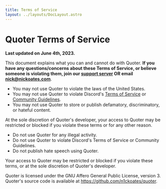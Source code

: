 ```yaml
---
title: Terms of Service
layout: ../layouts/DocLayout.astro
---
```


# Quoter Terms of Service

**Last updated on June 4th, 2023.**

This document explains what you can and cannot do with Quoter. **If you have any questions/concerns about these Terms of Service, or believe someone is violating them, join our [support server](https://discord.gg/QzXTgS2CNk) OR email [nick@nickoates.com](mailto:nick@nickoates.com)**.

-   You may not use Quoter to violate the laws of the United States.
-   You may not use Quoter to violate Discord's [Terms of Service](https://discord.com/terms) or [Community Guidelines](https://discord.com/guidelines).
-   You may not use Quoter to store or publish defamatory, discriminatory, or hateful content.

At the sole discretion of Quoter's developer, your access to Quoter may be restricted or blocked if you violate these terms or for any other reason.

-   Do not use Quoter for any illegal activity.
-   Do not use Quoter to violate Discord's Terms of Service or Community Guidelines.
-   Do not publish hate speech using Quoter.

Your access to Quoter may be restricted or blocked if you violate these terms, or at the sole discretion of Quoter's developer.

Quoter is licensed under the GNU Affero General Public License, version 3. Quoter's source code is available at https://github.com/n1ckoates/quoter.
